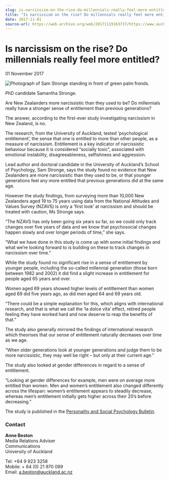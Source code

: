```yaml
---
slug: is-narcissism-on-the-rise-do-millennials-really-feel-more-entitled
title: "Is narcissism on the rise? Do millennials really feel more entitled?"
date: 2017-11-01
source-url: https://web.archive.org/web/20171119163737/https://www.auckland.ac.nz/en/about/news-events-and-notices/news/news-2017/11/is-narcissism-on-the-rise-do-millennials-really-feel-more-entitled.html
---
```

Is narcissism on the rise? Do millennials really feel more entitled?
====================================================================

01 November 2017

![Photograph of Sam Stronge standing in front of green palm fronds.](https://www.auckland.ac.nz/en/about/news-events-and-notices/news/news-2017/11/is-narcissism-on-the-rise-do-millennials-really-feel-more-entitled/_jcr_content/par/textimage/image.img.jpg/1509495911880.jpg "Sam Stronge")

PhD candidate Samantha Stronge.

Are New Zealanders more narcissistic than they used to be? Do millennials really have a stronger sense of entitlement than previous generations?

The answer, according to the first-ever study investigating narcissism in New Zealand, is no.

The research, from the University of Auckland, tested ‘psychological entitlement’, the sense that one is entitled to more than other people, as a measure of narcissism. Entitlement is a key indicator of narcissistic behaviour because it is considered “socially toxic”, associated with emotional instability, disagreeableness, selfishness and aggression.

Lead author and doctoral candidate in the University of Auckland’s School of Psychology, Sam Stronge, says the study found no evidence that New Zealanders are more narcissistic than they used to be, or that younger generations feel any more entitled that previous generations did at the same age.

However the study findings, from surveying more than 10,000 New Zealanders aged 19 to 75 years using data from the National Attitudes and Values Survey (NZAVS) is only a ‘first look’ at narcissism and should be treated with caution, Ms Stronge says.

“The NZAVS has only been going six years so far, so we could only track changes over five years of data and we know that psychosocial changes happen slowly and over longer periods of time,” she says.

“What we have done in this study is come up with some initial findings and what we’re looking forward to is building on these to track changes in narcissism over time.”

While the study found no significant rise in a sense of entitlement by younger people, including the so-called millennial generation (those born between 1982 and 2002) it did find a slight increase in entitlement for people aged 65 years and over.

Women aged 69 years showed higher levels of entitlement than women aged 69 did five years ago, as did men aged 64 and 69 years old.

“There could be a simple explanation for this, which aligns with international research, and that is what we call the ‘la dolce vita’ effect, retired people feeling they have worked hard and now deserve to reap the benefits of that.”

The study also generally mirrored the findings of international research which theorises that our sense of entitlement naturally decreases over time as we age.

“When older generations look at younger generations and judge them to be more narcissistic, they may well be right – but only at their current age.”

The study also looked at gender differences in regard to a sense of entitlement.

“Looking at gender differences for example, men were on average more entitled than women. Men and women’s entitlement also changed differently across the lifespan: women’s entitlement appears to steadily decrease, whereas men’s entitlement initially gets higher across their 20’s before decreasing.”

The study is published in the [Personality and Social Psychology Bulletin](http://journals.sagepub.com/doi/full/10.1177/0146167217733079).

### Contact

**Anne Beston**  
Media Relations Adviser  
Communications  
University of Auckland

Tel: +64 9 923 3258  
Mobile: + 64 (0) 21 970 089  
Email: [a.beston@auckland.ac.nz](mailto:a.beston@auckland.ac.nz)
